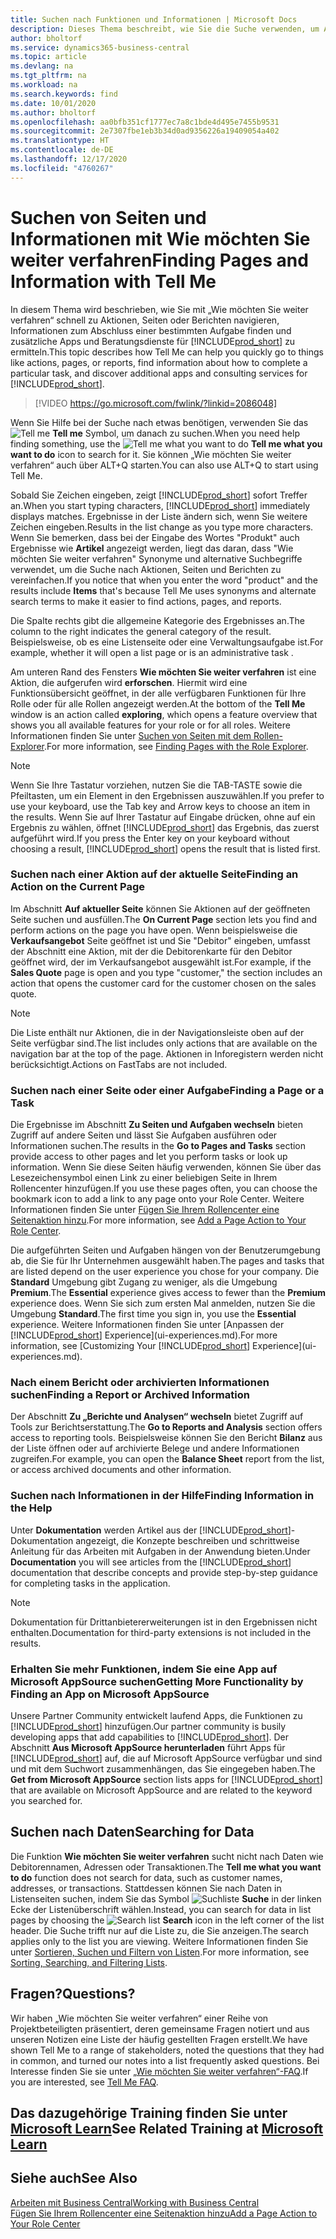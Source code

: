 ```yaml
---
title: Suchen nach Funktionen und Informationen | Microsoft Docs
description: Dieses Thema beschreibt, wie Sie die Suche verwenden, um Aktionen, Seiten, Berichte, Dokumentation und Daten sowie andere Apps und Beratungsdienste zu finden.
author: bholtorf
ms.service: dynamics365-business-central
ms.topic: article
ms.devlang: na
ms.tgt_pltfrm: na
ms.workload: na
ms.search.keywords: find
ms.date: 10/01/2020
ms.author: bholtorf
ms.openlocfilehash: aa0bfb351cf1777ec7a8c1bde4d495e7455b9531
ms.sourcegitcommit: 2e7307fbe1eb3b34d0ad9356226a19409054a402
ms.translationtype: HT
ms.contentlocale: de-DE
ms.lasthandoff: 12/17/2020
ms.locfileid: "4760267"
---
```

# <a name="finding-pages-and-information-with-tell-me"></a><span data-ttu-id="1c850-103">Suchen von Seiten und Informationen mit Wie möchten Sie weiter verfahren</span><span class="sxs-lookup"><span data-stu-id="1c850-103">Finding Pages and Information with Tell Me</span></span>  
<span data-ttu-id="1c850-104">In diesem Thema wird beschrieben, wie Sie mit „Wie möchten Sie weiter verfahren“ schnell zu Aktionen, Seiten oder Berichten navigieren, Informationen zum Abschluss einer bestimmten Aufgabe finden und zusätzliche Apps und Beratungsdienste für [!INCLUDE[prod_short](includes/prod_short.md)] zu ermitteln.</span><span class="sxs-lookup"><span data-stu-id="1c850-104">This topic describes how Tell Me can help you quickly go to things like actions, pages, or reports, find information about how to complete a particular task, and discover additional apps and consulting services for [!INCLUDE[prod_short](includes/prod_short.md)].</span></span>  


> [!VIDEO https://go.microsoft.com/fwlink/?linkid=2086048]

<span data-ttu-id="1c850-105">Wenn Sie Hilfe bei der Suche nach etwas benötigen, verwenden Sie das ![Tell me](media/ui-search/search.png "Suche nach Seite oder Bericht") **Tell me** Symbol, um danach zu suchen.</span><span class="sxs-lookup"><span data-stu-id="1c850-105">When you need help finding something, use the ![Tell me what you want to do](media/ui-search/search.png "Search for Page or Report") **Tell me what you want to do** icon to search for it.</span></span> <span data-ttu-id="1c850-106">Sie können „Wie möchten Sie weiter verfahren“ auch über ALT+Q starten.</span><span class="sxs-lookup"><span data-stu-id="1c850-106">You can also use ALT+Q to start using Tell Me.</span></span>

<span data-ttu-id="1c850-107">Sobald Sie Zeichen eingeben, zeigt [!INCLUDE[prod_short](includes/prod_short.md)] sofort Treffer an.</span><span class="sxs-lookup"><span data-stu-id="1c850-107">When you start typing characters, [!INCLUDE[prod_short](includes/prod_short.md)] immediately displays matches.</span></span> <span data-ttu-id="1c850-108">Ergebnisse in der Liste ändern sich, wenn Sie weitere Zeichen eingeben.</span><span class="sxs-lookup"><span data-stu-id="1c850-108">Results in the list change as you type more characters.</span></span> <span data-ttu-id="1c850-109">Wenn Sie bemerken, dass bei der Eingabe des Wortes "Produkt" auch Ergebnisse wie **Artikel** angezeigt werden, liegt das daran, dass "Wie möchten Sie weiter verfahren" Synonyme und alternative Suchbegriffe verwendet, um die Suche nach Aktionen, Seiten und Berichten zu vereinfachen.</span><span class="sxs-lookup"><span data-stu-id="1c850-109">If you notice that when you enter the word "product" and the results include **Items** that's because Tell Me uses synonyms and alternate search terms to make it easier to find actions, pages, and reports.</span></span>

<span data-ttu-id="1c850-110">Die Spalte rechts gibt die allgemeine Kategorie des Ergebnisses an.</span><span class="sxs-lookup"><span data-stu-id="1c850-110">The column to the right indicates the general category of the result.</span></span> <span data-ttu-id="1c850-111">Beispielsweise, ob es eine Listenseite oder eine Verwaltungsaufgabe ist.</span><span class="sxs-lookup"><span data-stu-id="1c850-111">For example, whether it will open a list page or is an administrative task .</span></span>  

<span data-ttu-id="1c850-112">Am unteren Rand des Fensters **Wie möchten Sie weiter verfahren** ist eine Aktion, die aufgerufen wird **erforschen**. Hiermit wird eine Funktionsübersicht geöffnet, in der alle verfügbaren Funktionen für Ihre Rolle oder für alle Rollen angezeigt werden.</span><span class="sxs-lookup"><span data-stu-id="1c850-112">At the bottom of the **Tell Me** window is an action called **exploring**, which opens a feature overview that shows you all available features for your role or for all roles.</span></span> <span data-ttu-id="1c850-113">Weitere Informationen finden Sie unter [Suchen von Seiten mit dem Rollen-Explorer](ui-role-explorer.md).</span><span class="sxs-lookup"><span data-stu-id="1c850-113">For more information, see [Finding Pages with the Role Explorer](ui-role-explorer.md).</span></span>

> [!NOTE]  
>   <span data-ttu-id="1c850-114">Wenn Sie Ihre Tastatur vorziehen, nutzen Sie die TAB-TASTE sowie die Pfeiltasten, um ein Element in den Ergebnissen auszuwählen.</span><span class="sxs-lookup"><span data-stu-id="1c850-114">If you prefer to use your keyboard, use the Tab key and Arrow keys to choose an item in the results.</span></span> <span data-ttu-id="1c850-115">Wenn Sie auf Ihrer Tastatur auf Eingabe drücken, ohne auf ein Ergebnis zu wählen, öffnet [!INCLUDE[prod_short](includes/prod_short.md)] das Ergebnis, das zuerst aufgeführt wird.</span><span class="sxs-lookup"><span data-stu-id="1c850-115">If you press the Enter key on your keyboard without choosing a result, [!INCLUDE[prod_short](includes/prod_short.md)] opens the result that is listed first.</span></span>

### <a name="finding-an-action-on-the-current-page"></a><span data-ttu-id="1c850-116">Suchen nach einer Aktion auf der aktuelle Seite</span><span class="sxs-lookup"><span data-stu-id="1c850-116">Finding an Action on the Current Page</span></span>
<span data-ttu-id="1c850-117">Im Abschnitt **Auf aktueller Seite** können Sie Aktionen auf der geöffneten Seite suchen und ausfüllen.</span><span class="sxs-lookup"><span data-stu-id="1c850-117">The **On Current Page** section lets you find and perform actions on the page you have open.</span></span> <span data-ttu-id="1c850-118">Wenn beispielsweise die **Verkaufsangebot** Seite geöffnet ist und Sie "Debitor" eingeben, umfasst der Abschnitt eine Aktion, mit der die Debitorenkarte für den Debitor geöffnet wird, der im Verkaufsangebot ausgewählt ist.</span><span class="sxs-lookup"><span data-stu-id="1c850-118">For example, if the **Sales Quote** page is open and you type "customer," the section includes an action that opens the customer card for the customer chosen on the sales quote.</span></span>

> [!NOTE]  
>   <span data-ttu-id="1c850-119">Die Liste enthält nur Aktionen, die in der Navigationsleiste oben auf der Seite verfügbar sind.</span><span class="sxs-lookup"><span data-stu-id="1c850-119">The list includes only actions that are available on the navigation bar at the top of the page.</span></span> <span data-ttu-id="1c850-120">Aktionen in Inforegistern werden nicht berücksichtigt.</span><span class="sxs-lookup"><span data-stu-id="1c850-120">Actions on FastTabs are not included.</span></span>  

### <a name="finding-a-page-or-a-task"></a><span data-ttu-id="1c850-121">Suchen nach einer Seite oder einer Aufgabe</span><span class="sxs-lookup"><span data-stu-id="1c850-121">Finding a Page or a Task</span></span>
<span data-ttu-id="1c850-122">Die Ergebnisse im Abschnitt **Zu Seiten und Aufgaben wechseln** bieten Zugriff auf andere Seiten und lässt Sie Aufgaben ausführen oder Informationen suchen.</span><span class="sxs-lookup"><span data-stu-id="1c850-122">The results in the **Go to Pages and Tasks** section provide access to other pages and let you perform tasks or look up information.</span></span> <span data-ttu-id="1c850-123">Wenn Sie diese Seiten häufig verwenden, können Sie über das Lesezeichensymbol einen Link zu einer beliebigen Seite in Ihrem Rollencenter hinzufügen.</span><span class="sxs-lookup"><span data-stu-id="1c850-123">If you use these pages often, you can choose the bookmark icon to add a link to any page onto your Role Center.</span></span> <span data-ttu-id="1c850-124">Weitere Informationen finden Sie unter [Fügen Sie Ihrem Rollencenter eine Seitenaktion hinzu](ui-bookmarks.md).</span><span class="sxs-lookup"><span data-stu-id="1c850-124">For more information, see [Add a Page Action to Your Role Center](ui-bookmarks.md).</span></span>

<span data-ttu-id="1c850-125">Die aufgeführten Seiten und Aufgaben hängen von der Benutzerumgebung ab, die Sie für Ihr Unternehmen ausgewählt haben.</span><span class="sxs-lookup"><span data-stu-id="1c850-125">The pages and tasks that are listed depend on the user experience you chose for your company.</span></span> <span data-ttu-id="1c850-126">Die **Standard** Umgebung gibt Zugang zu weniger, als die Umgebung **Premium**.</span><span class="sxs-lookup"><span data-stu-id="1c850-126">The **Essential** experience gives access to fewer than the **Premium** experience does.</span></span> <span data-ttu-id="1c850-127">Wenn Sie sich zum ersten Mal anmelden, nutzen Sie die Umgebung **Standard**.</span><span class="sxs-lookup"><span data-stu-id="1c850-127">The first time you sign in, you use the **Essential** experience.</span></span> <span data-ttu-id="1c850-128">Weitere Informationen finden Sie unter [Anpassen der [!INCLUDE[prod_short](includes/prod_short.md)] Experience](ui-experiences.md).</span><span class="sxs-lookup"><span data-stu-id="1c850-128">For more information, see [Customizing Your [!INCLUDE[prod_short](includes/prod_short.md)] Experience](ui-experiences.md).</span></span>

### <a name="finding-a-report-or-archived-information"></a><span data-ttu-id="1c850-129">Nach einem Bericht oder archivierten Informationen suchen</span><span class="sxs-lookup"><span data-stu-id="1c850-129">Finding a Report or Archived Information</span></span>
<span data-ttu-id="1c850-130">Der Abschnitt **Zu „Berichte und Analysen“ wechseln** bietet Zugriff auf Tools zur Berichtserstattung.</span><span class="sxs-lookup"><span data-stu-id="1c850-130">The **Go to Reports and Analysis** section offers access to reporting tools.</span></span> <span data-ttu-id="1c850-131">Beispielsweise können Sie den Bericht **Bilanz** aus der Liste öffnen oder auf archivierte Belege und andere Informationen zugreifen.</span><span class="sxs-lookup"><span data-stu-id="1c850-131">For example, you can open the **Balance Sheet** report from the list, or access archived documents and other information.</span></span>  

### <a name="finding-information-in-the-help"></a><span data-ttu-id="1c850-132">Suchen nach Informationen in der Hilfe</span><span class="sxs-lookup"><span data-stu-id="1c850-132">Finding Information in the Help</span></span>
<span data-ttu-id="1c850-133">Unter **Dokumentation** werden Artikel aus der [!INCLUDE[prod_short](includes/prod_short.md)]-Dokumentation angezeigt, die Konzepte beschreiben und schrittweise Anleitung für das Arbeiten mit Aufgaben in der Anwendung bieten.</span><span class="sxs-lookup"><span data-stu-id="1c850-133">Under **Documentation** you will see articles from the [!INCLUDE[prod_short](includes/prod_short.md)] documentation that describe concepts and provide step-by-step guidance for completing tasks in the application.</span></span>    

> [!NOTE]  
> <span data-ttu-id="1c850-134">Dokumentation für Drittanbietererweiterungen ist in den Ergebnissen nicht enthalten.</span><span class="sxs-lookup"><span data-stu-id="1c850-134">Documentation for third-party extensions is not included in the results.</span></span>

### <a name="getting-more-functionality-by-finding-an-app-on-microsoft-appsource"></a><span data-ttu-id="1c850-135">Erhalten Sie mehr Funktionen, indem Sie eine App auf Microsoft AppSource suchen</span><span class="sxs-lookup"><span data-stu-id="1c850-135">Getting More Functionality by Finding an App on Microsoft AppSource</span></span>
<span data-ttu-id="1c850-136">Unsere Partner Community entwickelt laufend Apps, die Funktionen zu [!INCLUDE[prod_short](includes/prod_short.md)] hinzufügen.</span><span class="sxs-lookup"><span data-stu-id="1c850-136">Our partner community is busily developing apps that add capabilities to [!INCLUDE[prod_short](includes/prod_short.md)].</span></span> <span data-ttu-id="1c850-137">Der Abschnitt **Aus Microsoft AppSource herunterladen** führt Apps für [!INCLUDE[prod_short](includes/prod_short.md)] auf, die auf Microsoft AppSource verfügbar und sind und mit dem Suchwort zusammenhängen, das Sie eingegeben haben.</span><span class="sxs-lookup"><span data-stu-id="1c850-137">The **Get from Microsoft AppSource** section lists apps for [!INCLUDE[prod_short](includes/prod_short.md)] that are available on Microsoft AppSource and are related to the keyword you searched for.</span></span>

## <a name="searching-for-data"></a><span data-ttu-id="1c850-138">Suchen nach Daten</span><span class="sxs-lookup"><span data-stu-id="1c850-138">Searching for Data</span></span>
<span data-ttu-id="1c850-139">Die Funktion **Wie möchten Sie weiter verfahren** sucht nicht nach Daten wie Debitorennamen, Adressen oder Transaktionen.</span><span class="sxs-lookup"><span data-stu-id="1c850-139">The **Tell me what you want to do** function does not search for data, such as customer names, addresses, or transactions.</span></span> <span data-ttu-id="1c850-140">Stattdessen können Sie nach Daten in Listenseiten suchen, indem Sie das Symbol ![Suchliste](media/ui-search/search-list.png "Symbol für die Suchliste") **Suche** in der linken Ecke der Listenüberschrift wählen.</span><span class="sxs-lookup"><span data-stu-id="1c850-140">Instead, you can search for data in list pages by choosing the ![Search list](media/ui-search/search-list.png "Search list icon") **Search** icon in the left corner of the list header.</span></span> <span data-ttu-id="1c850-141">Die Suche trifft nur auf die Liste zu, die Sie anzeigen.</span><span class="sxs-lookup"><span data-stu-id="1c850-141">The search applies only to the list you are viewing.</span></span> <span data-ttu-id="1c850-142">Weitere Informationen finden Sie unter [Sortieren, Suchen und Filtern von Listen](ui-enter-criteria-filters.md).</span><span class="sxs-lookup"><span data-stu-id="1c850-142">For more information, see [Sorting, Searching, and Filtering Lists](ui-enter-criteria-filters.md).</span></span>

## <a name="questions"></a><span data-ttu-id="1c850-143">Fragen?</span><span class="sxs-lookup"><span data-stu-id="1c850-143">Questions?</span></span>
<span data-ttu-id="1c850-144">Wir haben „Wie möchten Sie weiter verfahren“ einer Reihe von Projektbeteiligten präsentiert, deren gemeinsame Fragen notiert und aus unseren Notizen eine Liste der häufig gestellten Fragen erstellt.</span><span class="sxs-lookup"><span data-stu-id="1c850-144">We have shown Tell Me to a range of stakeholders, noted the questions that they had in common, and turned our notes into a list frequently asked questions.</span></span> <span data-ttu-id="1c850-145">Bei Interesse finden Sie sie unter [„Wie möchten Sie weiter verfahren“-FAQ](ui-search-faq.md).</span><span class="sxs-lookup"><span data-stu-id="1c850-145">If you are interested, see [Tell Me FAQ](ui-search-faq.md).</span></span>

## <a name="see-related-training-at-microsoft-learn"></a><span data-ttu-id="1c850-146">Das dazugehörige Training finden Sie unter [Microsoft Learn](/learn/modules/user-interface-dynamics-365-business-central/index)</span><span class="sxs-lookup"><span data-stu-id="1c850-146">See Related Training at [Microsoft Learn](/learn/modules/user-interface-dynamics-365-business-central/index)</span></span>

## <a name="see-also"></a><span data-ttu-id="1c850-147">Siehe auch</span><span class="sxs-lookup"><span data-stu-id="1c850-147">See Also</span></span>
[<span data-ttu-id="1c850-148">Arbeiten mit  Business Central</span><span class="sxs-lookup"><span data-stu-id="1c850-148">Working with Business Central</span></span>](ui-work-product.md)  
[<span data-ttu-id="1c850-149">Fügen Sie Ihrem Rollencenter eine Seitenaktion hinzu</span><span class="sxs-lookup"><span data-stu-id="1c850-149">Add a Page Action to Your Role Center</span></span>](ui-bookmarks.md)
